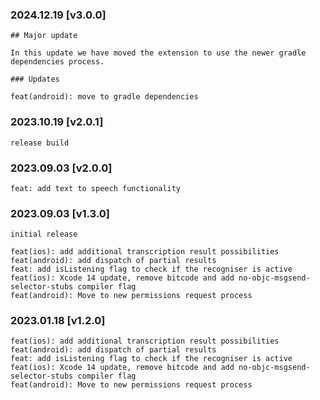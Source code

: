 ### 2024.12.19 [v3.0.0]

```
## Major update 

In this update we have moved the extension to use the newer gradle dependencies process.

### Updates 

feat(android): move to gradle dependencies
```

### 2023.10.19 [v2.0.1]

```
release build
```

### 2023.09.03 [v2.0.0]

```
feat: add text to speech functionality
```

### 2023.09.03 [v1.3.0]

```
initial release 

feat(ios): add additional transcription result possibilities
feat(android): add dispatch of partial results
feat: add isListening flag to check if the recogniser is active 
feat(ios): Xcode 14 update, remove bitcode and add no-objc-msgsend-selector-stubs compiler flag 
feat(android): Move to new permissions request process
```

### 2023.01.18 [v1.2.0]

```
feat(ios): add additional transcription result possibilities
feat(android): add dispatch of partial results
feat: add isListening flag to check if the recogniser is active 
feat(ios): Xcode 14 update, remove bitcode and add no-objc-msgsend-selector-stubs compiler flag 
feat(android): Move to new permissions request process
```

